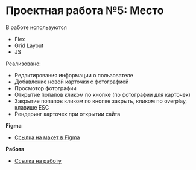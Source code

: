 # Проектная работа №5: Место

В работе используются
* Flex 
* Grid Layout
* JS

Реализовано:
* Редактирования информации о пользователе
* Добавление новой карточки с фотографией
* Просмотор фотографии
* Открытие попапов кликом по кнопке (по фотографии для карточек)
* Закрытие попапов кликом по кнопке закрыть, кликом по overplay, клавише ESC
* Рендеринг карточек при открытии сайта

**Figma**

* [Ссылка на макет в Figma](https://www.figma.com/file/2cn9N9jSkmxD84oJik7xL7/JavaScript.-Sprint-4?node-id=0%3A1)

**Работа**

* [Ссылка на работу](https://denisdemenev.github.io/mesto/index.html)
